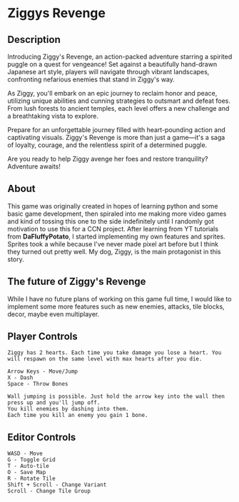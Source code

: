 # **Ziggys Revenge**

## Description
Introducing Ziggy's Revenge, an action-packed adventure starring a spirited puggle on a quest for vengeance! Set against a beautifully hand-drawn Japanese art style, players will navigate through vibrant landscapes, confronting nefarious enemies that stand in Ziggy's way.

As Ziggy, you'll embark on an epic journey to reclaim honor and peace, utilizing unique abilities and cunning strategies to outsmart and defeat foes. From lush forests to ancient temples, each level offers a new challenge and a breathtaking vista to explore.

Prepare for an unforgettable journey filled with heart-pounding action and captivating visuals. Ziggy's Revenge is more than just a game—it's a saga of loyalty, courage, and the relentless spirit of a determined puggle. 

Are you ready to help Ziggy avenge her foes and restore tranquility? Adventure awaits!

## About
This game was originally created in hopes of learning python and some basic game development, then spiraled into me making more video games and kind of tossing this one to the side indefinitely until I randomly got motivation to use this for a CCN project. After learning from YT tutorials from __DaFluffyPotato__, I started implementing my own features and sprites. Sprites took a while because I've never made pixel art before but I think they turned out pretty well. My dog, Ziggy, is the main protagonist in this story. 

## The future of Ziggy's Revenge
While I have no future plans of working on this game full time, I would like to implement some more features such as new enemies, attacks, tile blocks, decor, maybe even multiplayer.

## **Player Controls**
    Ziggy has 2 hearts. Each time you take damage you lose a heart. You will respawn on the same level with max hearts after you die.
    
    Arrow Keys - Move/Jump
    X - Dash
    Space - Throw Bones

    Wall jumping is possible. Just hold the arrow key into the wall then press up and you'll jump off.
    You kill enemies by dashing into them.
    Each time you kill an enemy you gain 1 bone. 



## **Editor Controls**
    WASD - Move
    G - Toggle Grid
    T - Auto-tile
    O - Save Map
    R - Rotate Tile
    Shift + Scroll - Change Variant
    Scroll - Change Tile Group